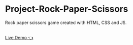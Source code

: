 # Project-Rock-Paper-Scissors
Rock paper scissors game created with HTML, CSS and JS.

<br>
<a href='https://abdlrhman1997.github.io/Project-Rock-Paper-Scissors/' target="_blank">Live Demo 👈</a>
